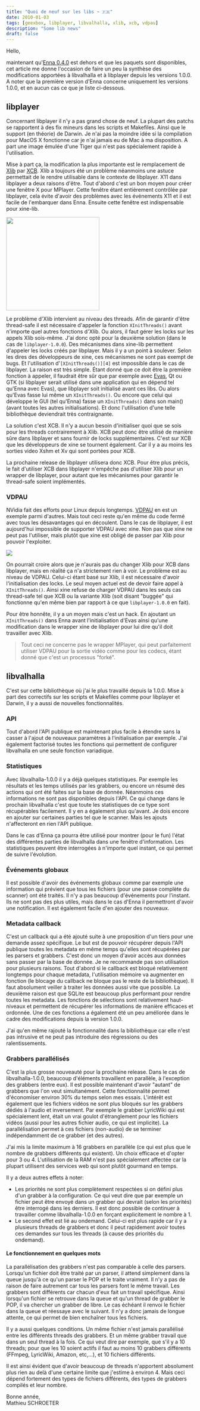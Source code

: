 ```yaml
---
title: "Quoi de neuf sur les libs ~ 🇫🇷"
date: 2010-01-03
tags: [geexbox, libplayer, libvalhalla, xlib, xcb, vdpau]
description: "Some lib news"
draft: false
---
```


Hello,

maintenant qu'[Enna 0.4.0][1] est dehors et que les paquets sont disponibles,
cet article me donne l'occasion de faire un peu la synthèse des modifications
apportées à libvalhalla et à libplayer depuis les versions 1.0.0. A noter que la
première version d'Enna concerne uniquement les versions 1.0.0, et en aucun cas
ce que je liste ci-dessous.

## libplayer

Concernant libplayer il n'y a pas grand chose de neuf. La plupart des patchs se
rapportent à des fix mineurs dans les scripts et Makefiles. Ainsi que le support
(en théorie) de Darwin. Je n'ai pas la moindre idée si la compilation pour MacOS
X fonctionne car je n'ai jamais eu de Mac à ma disposition. A part une image
émulée d'une Tiger qui n'est pas spécialement rapide à l'utilisation.

Mise à part ça, la modification la plus importante est le remplacement de
[Xlib][2] par [XCB][3]. Xlib a toujours été un problème néanmoins une astuce
permettait de le rendre utilisable dans le contexte de libplayer. X11 dans
libplayer a deux raisons d'être. Tout d'abord c'est un bon moyen pour créer une
fenêtre X pour MPlayer. Cette fenêtre étant entièrement contrôlée par libplayer,
cela évite d'avoir des problèmes avec les événements X11 et il est facile de
l'embarquer dans Enna. Ensuite cette fenêtre est indispensable pour xine-lib.

<img src="/img/xcb.png" width="250px">

Le problème d'Xlib intervient au niveau des threads. Afin de garantir d'être
thread-safe il est nécessaire d'appeler la fonction `XInitThreads()` avant
n'importe quel autres fonctions d'Xlib. Ou alors, il faut gérer les locks sur
les appels Xlib sois-même. J'ai donc opté pour la deuxième solution (dans le cas
de `libplayer-1.0.0`). Des mécanismes dans xine-lib permettent d'appeler les
locks créés par libplayer. Mais il y a un point à soulever. Selon les dires des
développeurs de xine, ces mécanismes ne sont pas exempt de bugs. Et
l'utilisation d'`[XInitThreads()][4]` est impossible dans le cas de libplayer.
La raison est très simple. Étant donné que ce doit être la première fonction à
appeler, il faudrait être sûr que par exemple avec [Evas][5], Qt ou GTK (si
libplayer serait utilisé dans une application qui en dépend tel qu'Enna avec
Evas), que libplayer soit initialisé avant ces libs. Ou alors qu'Evas fasse lui
même un `XInitThreads()`. Ou encore que celui qui développe le GUI (tel qu'Enna)
fasse un `XInitThreads()` dans son main() (avant toutes les autres
initialisations). Et donc l'utilisation d'une telle bibliothèque deviendrait
très contraignante.

La solution c'est XCB. Il n'y a aucun besoin d'initialiser quoi que se sois pour
les threads contrairement à Xlib. XCB peut donc être utilisé de manière sûre
dans libplayer et sans fournir de locks supplémentaires. C'est sur XCB que les
développeurs de xine se tournent également. Car il y a au moins les sorties
video Xshm et Xv qui sont portées pour XCB.

La prochaine release de libplayer utilisera donc XCB. Pour être plus précis, le
fait d'utiliser XCB dans libplayer n'empêche pas d'utiliser Xlib pour un wrapper
de libplayer, pour autant que les mécanismes pour garantir le thread-safe soient
implémentés.

### VDPAU

NVidia fait des efforts pour Linux depuis longtemps. [VDPAU][6] en est un
exemple parmi d'autres. Mais tout ceci reste qu'en même du code fermé avec tous
les désavantages qui en découlent. Dans le cas de libplayer, il est aujourd'hui
impossible de supporter VDPAU avec xine. Non pas que xine ne peut pas
l'utiliser, mais plutôt que xine est obligé de passer par Xlib pour pouvoir
l'exploiter.

![](/img/xine.png)

On pourrait croire alors que je n'aurais pas du changer Xlib pour XCB dans
libplayer, mais en réalité ça n'a strictement rien à voir. Le problème est au
niveau de VDPAU. Celui-ci étant basé sur Xlib, il est nécessaire d'avoir
l'initialisation des locks. Le seul moyen actuel est de devoir faire appel à
`XInitThreads()`. Ainsi xine refuse de charger VDPAU dans les seuls cas
thread-safe tel que XCB ou la variante Xlib (soit disant "buggée" qui fonctionne
qu'en même bien par rapport à ce que `libplayer-1.0.0` en fait).

Pour être honnête, il y a un moyen mais c'est un hack. En ajoutant un
`XInitThreads()` dans Enna avant l'initialisation d'Evas ainsi qu'une
modification dans le wrapper xine de libplayer pour lui dire qu'il doit
travailler avec Xlib.

> Tout ceci ne concerne pas le wrapper MPlayer, qui peut parfaitement utiliser
> VDPAU pour la sortie vidéo comme pour les codecs, étant donné que c'est un
> processus "forké".

## libvalhalla

C'est sur cette bibliothèque où j'ai le plus travaillé depuis la 1.0.0. Mise à
part des correctifs sur les scripts et Makefiles comme pour libplayer et Darwin,
il y a aussi de nouvelles fonctionnalités.

### API

Tout d'abord l'API publique est maintenant plus facile à étendre sans la casser
à l'ajout de nouveaux paramètres à l'initialisation par exemple. J'ai également
factorisé toutes les fonctions qui permettent de configurer libvalhalla en une
seule fonction variadique.

### Statistiques

Avec libvalhalla-1.0.0 il y a déjà quelques statistiques. Par exemple les
résultats et les temps utilisés par les grabbers, ou encore un résumé des
actions qui ont été faites sur la base de donnée. Néanmoins ces informations ne
sont pas disponibles depuis l'API. Ce qui change dans le prochain libvalhalla
c'est que toute les statistiques de ce type sont récupérables facilement. Il y
en a également plus qu'avant. Je dois encore en ajouter sur certaines parties
tel que le scanner. Mais les ajouts n'affecteront en rien l'API publique.

Dans le cas d'Enna ça pourra être utilisé pour montrer (pour le fun) l'état des
différentes parties de libvalhalla dans une fenêtre d'information. Les
statistiques peuvent être interrogées à n'importe quel instant, ce qui permet de
suivre l'évolution.

### Événements globaux

Il est possible d'avoir des événements globaux comme par exemple une information
qui prévient que tous les fichiers (pour une passe complète du scanner) ont été
traités. Il n'y a pas beaucoup d'événements pour l'instant. Ils ne sont pas des
plus utiles, mais dans le cas d'Enna il permettront d'avoir une notification. Il
est également facile d'en ajouter des nouveaux.

### Metadata callback

C'est un callback qui a été ajouté suite à une proposition d'un tiers pour une
demande assez spécifique. Le but est de pouvoir récupérer depuis l'API publique
toutes les metadata en même temps qu'elles sont récupérées par les parsers et
grabbers. C'est donc un moyen d'avoir accès aux données sans passer par la base
de donnée. Je ne recommande pas son utilisation pour plusieurs raisons. Tout
d'abord si le callback est bloqué relativement longtemps pour chaque metadata,
l'utilisation mémoire va augmenter en fonction (le blocage du callback ne bloque
pas le reste de la bibliothèque). Il faut absolument veiller à traiter les
données aussi vite que possible. La deuxième raison est que SQLite est beaucoup
plus performant pour rendre toutes les metadata. Les fonctions de sélections
sont relativement haut-niveaux et permettent de récupérer les informations de
manière efficaces et ordonnée. Une de ces fonctions a également été un peu
améliorée dans le cadre des modifications depuis la version 1.0.0.

J'ai qu'en même rajouté la fonctionnalité dans la bibliothèque car elle n'est
pas intrusive et ne peut pas introduire des régressions ou des ralentissements.

### Grabbers parallélisés

C'est la plus grosse nouveauté pour la prochaine release. Dans le cas de
libvalhalla-1.0.0, beaucoup d'éléments travaillent en parallèle, à l'exception
des grabbers (entre eux). Il est possible maintenant d'avoir "autant" de
grabbers que l'on veut simultanément. Cette fonctionnalité permet d'économiser
environ 30% du temps selon mes essais. L'intérêt est également que les fichiers
vidéos ne sont plus bloqués sur les grabbers dédiés à l'audio et inversement.
Par exemple le grabber LyricWiki qui est spécialement lent, était un vrai goulot
d'étranglement pour les fichiers vidéos (aussi pour les autres fichier audio, ce
qui est implicite). La parallélisation permet à ces fichiers (non-audio) de se
terminer indépendamment de ce grabber (et des autres).

J'ai mis la limite maximum à 16 grabbers en parallèle (ce qui est plus que le
nombre de grabbers différents qui existent). Un choix efficace et d'opter pour 3
ou 4. L'utilisation de la RAM n'est pas spécialement affectée car la plupart
utilisent des services web qui sont plutôt gourmand en temps.

Il y a deux autres effets à noter:

- Les priorités ne sont plus complètement respectées si on défini plus d'un
  grabber à la configuration. Ce qui veut dire que par exemple un fichier peut
  être envoyé dans un grabber qui devrait (selon les priorités) être interrogé
  dans les derniers. Il est donc possible de continuer à travailler comme
  libvalhalla-1.0.0 en forçant explicitement le nombre à 1.
- Le second effet est lié au ondemand. Celui-ci est plus rapide car il y a
  plusieurs threads de grabbers et donc il peut rapidement avoir toutes ces
  demandes sur tous les threads (à cause des priorités du ondemand).

#### Le fonctionnement en quelques mots

La parallélisation des grabbers n'est pas comparable à celle des parsers.
Lorsqu'un fichier doit être traité par un parser, il attend simplement dans la
queue jusqu'à ce qu'un parser le POP et le traite vraiment. Il n'y a pas de
raison de faire autrement car tous les parsers font le même travail. Les
grabbers sont différents car chacun d'eux fait un travail spécifique. Ainsi
lorsqu'un fichier se retrouve dans la queue et qu'un thread de grabber le POP,
il va chercher un grabber de libre. Le cas échéant il renvoi le fichier dans la
queue et réessaye avec le suivant. Il n'y a donc jamais de longue attente, ce
qui permet de bien enchaîner tous les fichiers.

Il y a aussi quelques conditions. Un même fichier n'est jamais parallélisé entre
les différents threads des grabbers. Et un même grabber travail que dans un seul
thread à la fois. Ce qui veut dire par exemple, que s'il y a 10 threads; pour
que les 10 soient actifs il faut au moins 10 grabbers différents (FFmpeg,
LyricWiki, Amazon, etc,…), et 10 fichiers différents.

Il est ainsi évident que d'avoir beaucoup de threads n'apportent absolument plus
rien au delà d'une certaine limite que j'estime à environ 4. Mais ceci dépend
fortement des types de fichiers différents, des types de grabbers compilés et
leur nombre.

Bonne année,  
Mathieu SCHROETER

[1]: http://enna.geexbox.org/
[2]: http://fr.wikipedia.org/wiki/Xlib
[3]: http://fr.wikipedia.org/wiki/XCB
[4]: http://tronche.com/gui/x/xlib/display/XInitThreads.html
[5]: http://en.wikipedia.org/wiki/Enlightenment_Foundation_Libraries#Evas
[6]: http://en.wikipedia.org/wiki/VDPAU
